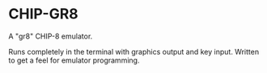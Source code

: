 # CHIP-GR8
A "gr8" CHIP-8 emulator.

Runs completely in the terminal with graphics output and key input. Written to get a feel for emulator programming.
